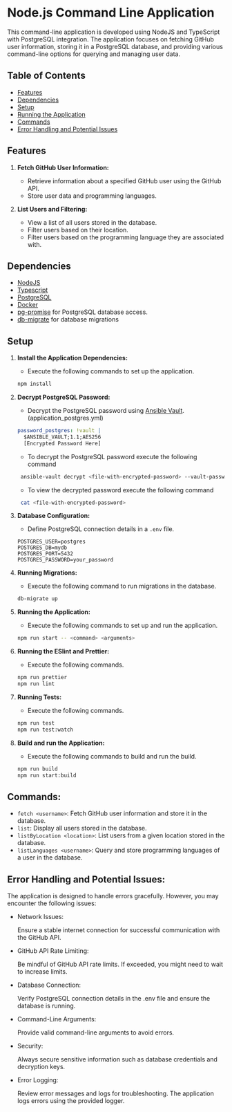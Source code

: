 # Node.js Command Line Application

This command-line application is developed using NodeJS and TypeScript with PostgreSQL integration. The application focuses on fetching GitHub user information, storing it in a PostgreSQL database, and providing various command-line options for querying and managing user data.

## Table of Contents

- [Features](#features)
- [Dependencies](#dependencies)
- [Setup](#setup)
- [Running the Application](#running-the-application)
- [Commands](#commands)
- [Error Handling and Potential Issues](#error-handling-and-potential-issues)


## Features

1. **Fetch GitHub User Information:**
   - Retrieve information about a specified GitHub user using the GitHub API.
   - Store user data and programming languages.


2. **List Users and Filtering:**
   - View a list of all users stored in the database.
   - Filter users based on their location.
   - Filter users based on the programming language they are associated with.



## Dependencies

- [NodeJS](https://nodejs.org/en)
- [Typescript](https://www.typescriptlang.org/)
- [PostgreSQL](https://www.postgresql.org/)
- [Docker](https://www.docker.com/)
- [pg-promise](https://github.com/vitaly-t/pg-promise) for PostgreSQL database access.
- [db-migrate](https://db-migrate.readthedocs.io/en/latest/) for database migrations

## Setup

1. **Install the Application Dependencies:**
    - Execute the following commands to set up the application.

    ```bash
    npm install
    ```
    

2. **Decrypt PostgreSQL Password:**
    - Decrypt the PostgreSQL password using [Ansible Vault](https://docs.ansible.com/ansible/2.9/user_guide/vault.html). (application_postgres.yml)

    ```yaml
    password_postgres: !vault |
      $ANSIBLE_VAULT;1.1;AES256
      [Encrypted Password Here]
    ```

    - To decrypt the PostgreSQL password execute the following command
    
    ```bash
     ansible-vault decrypt <file-with-encrypted-password> --vault-password-file=<file-with-vault-key>.key
     ```
    
    - To view the decrypted password execute the following command
    
    ```bash
     cat <file-with-encrypted-password> 
    ```

3. **Database Configuration:**
   - Define PostgreSQL connection details in a `.env` file.

   ```dotenv
   POSTGRES_USER=postgres
   POSTGRES_DB=mydb
   POSTGRES_PORT=5432
   POSTGRES_PASSWORD=your_password
   ```

4. **Running Migrations:**
    - Execute the following command to run migrations in the database.

    ```bash
    db-migrate up
    ```
    
5. **Running the Application:**
    - Execute the following commands to set up and run the application.

    ```bash
    npm run start -- <command> <arguments>
    ```

6. **Running the ESlint and Prettier:**
    - Execute the following commands.

    ```bash
    npm run prettier
    npm run lint
    ```

7. **Running Tests:**
    - Execute the following commands.

    ```bash
    npm run test
    npm run test:watch
    ```
    
7. **Build and run the Application:**
    - Execute the following commands to build and run the build.

    ```bash
    npm run build
    npm run start:build
    ```
    
## Commands:

- `fetch <username>`: Fetch GitHub user information and store it in the database.
- `list`: Display all users stored in the database.
- `listByLocation <location>`: List users from a given location stored in the database.
- `listLanguages <username>`: Query and store programming languages of a user in the database.



## Error Handling and Potential Issues:

The application is designed to handle errors gracefully. However, you may encounter the following issues:
 
-   Network Issues:

    Ensure a stable internet connection for successful communication with the GitHub API.
 
- GitHub API Rate Limiting:

    Be mindful of GitHub API rate limits. If exceeded, you might need to wait to increase limits.

- Database Connection:

    Verify PostgreSQL connection details in the .env file and ensure the database is running.

- Command-Line Arguments:

    Provide valid command-line arguments to avoid errors.

- Security:

    Always secure sensitive information such as database credentials and decryption keys.

- Error Logging:

    Review error messages and logs for troubleshooting. The application logs errors using the provided logger.



